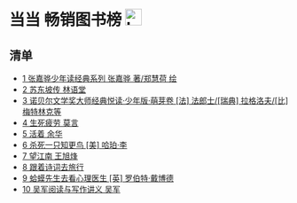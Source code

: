 # 当当 畅销图书榜 <img src="https://file.ipadown.com/tophub/assets/images/media/book.douban.com.png_50x50.png" width="30" alt="Logo"></img>

## 清单

* [1 张嘉骅少年读经典系列 张嘉骅 著/郑慧荷 绘](https://book.douban.com/subject/34785252/)
* [2 苏东坡传 林语堂](https://book.douban.com/subject/30171389/)
* [3 诺贝尔文学奖大师经典悦读·少年版·萌芽卷 [法] 法郎士/[瑞典] 拉格洛夫/[比] 梅特林克等](https://book.douban.com/subject/26901166/)
* [4 生死疲劳 莫言](https://book.douban.com/subject/35587028/)
* [5 活着 余华](https://book.douban.com/subject/35481711/)
* [6 杀死一只知更鸟 [美] 哈珀·李](https://book.douban.com/subject/26879778/)
* [7 望江南 王旭烽](https://book.douban.com/subject/35669194/)
* [8 跟着诗词去旅行](https://book.douban.com/subject/34867340/)
* [9 蛤蟆先生去看心理医生 [英] 罗伯特·戴博德](https://book.douban.com/subject/35143790/)
* [10 吴军阅读与写作讲义 吴军](https://book.douban.com/subject/35426741/)

